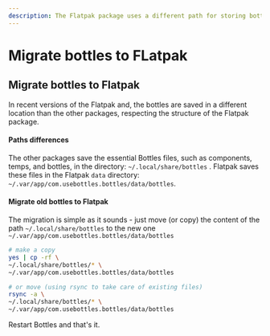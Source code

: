 ```yaml
---
description: The Flatpak package uses a different path for storing bottles.
---
```


# Migrate bottles to FLatpak

## Migrate bottles to Flatpak

In recent versions of the Flatpak and, the bottles are saved in a different location than the other packages, respecting the structure of the Flatpak package.

#### Paths differences

The other packages save the essential Bottles files, such as components, temps, and bottles, in the directory: `~/.local/share/bottles` . Flatpak saves these files in the Flatpak `data` directory: `~/.var/app/com.usebottles.bottles/data/bottles`.

#### Migrate old bottles to Flatpak

The migration is simple as it sounds - just move \(or copy\) the content of the path `~/.local/share/bottles` to the new one `~/.var/app/com.usebottles.bottles/data/bottles`

```bash
# make a copy
yes | cp -rf \
~/.local/share/bottles/* \
~/.var/app/com.usebottles.bottles/data/bottles

# or move (using rsync to take care of existing files)
rsync -a \
~/.local/share/bottles/* \
~/.var/app/com.usebottles.bottles/data/bottles
```

Restart Bottles and that's it.

